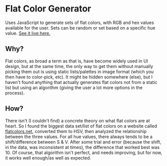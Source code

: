 # Flat Color Generator
Uses JavaScript to generate sets of flat colors, with RGB and hex values available for the user. Sets can be random or set based on a specific hue value. <a href="http://maarouf.me/flat-color-generator/">See it live here.</a>
## Why?
Flat colors, as broad a term as that is, have become widely used in UI design, but at the same time, the only way to get them without manually picking them out is using static lists/palettes in image format (which you then have to color-pick, etc). It might be hidden somewhere (else), but I haven't found anything that actually generates flat colors not from a static list but using an algorithm (giving the user a lot more options in the process).

## How?
There isn't (I couldn't find) a concrete theory on what flat colors are at heart. So I found the biggest data set/list of flat colors on a website called <a href="http://flatcolors.net">flatcolors.net</a>, converted them to HSV, then analyzed the relationship between the three values. For all hue values, there always tends to be a shift/difference between S & V. After some trial and error (because the shift, in the data, was inconsistent at times), the difference that worked best was 10. 
Of course, that algorithm isn't perfect, and needs improving, but for now, it works well enough/as well as expected.
